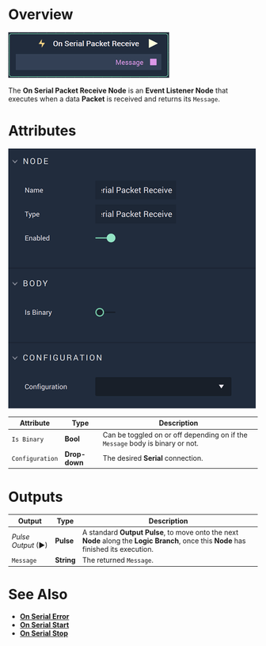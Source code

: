 # Overview

![The On Serial Packet Receive Node.](../../../../.gitbook/assets/onserialpacketreceivenode.png)

The **On Serial Packet Receive Node** is an **Event Listener Node** that executes when a data **Packet** is received and returns its `Message`.

# Attributes

![The On Serial Packet Receive Node Attributes.](../../../../.gitbook/assets/onserialpacketreceiveattributes.png)

|Attribute|Type|Description|
|---|---|---|
|`Is Binary`|**Bool**|Can be toggled on or off depending on if the `Message` body is binary or not.|
|`Configuration`|**Drop-down**|The desired **Serial** connection.|

# Outputs

|Output|Type|Description|
|---|---|---|
|*Pulse Output* (►)|**Pulse**|A standard **Output Pulse**, to move onto the next **Node** along the **Logic Branch**, once this **Node** has finished its execution.|
|`Message`|**String**|The returned `Message`.|

# See Also

* [**On Serial Error**](onserialerror.md)
* [**On Serial Start**](onserialstart.md)
* [**On Serial Stop**](onserialstop.md)

